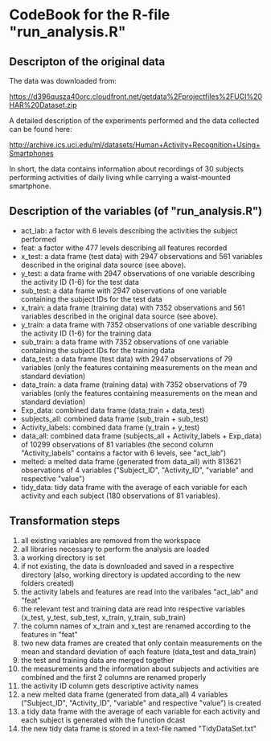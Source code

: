 # CodeBook for the R-file "run\_analysis.R"

## Descripton of the original data

The data was downloaded from: 

https://d396qusza40orc.cloudfront.net/getdata%2Fprojectfiles%2FUCI%20HAR%20Dataset.zip

A detailed description of the experiments performed and the data collected can be found here:

http://archive.ics.uci.edu/ml/datasets/Human+Activity+Recognition+Using+Smartphones

In short, the data contains information about recordings of 30 subjects performing activities of daily living while carrying a waist-mounted smartphone.


## Description of the variables (of "run\_analysis.R")

* act\_lab: a factor with 6 levels describing the activities the subject performed
* feat: a factor withe 477 levels describing all features recorded
* x\_test: a data frame (test data) with 2947 observations and 561 variables described in the original data source (see above). 
* y\_test:  a data frame with 2947 observations of one variable describing the activity ID (1-6) for the test data
* sub\_test: a data frame with 2947 observations of one variable containing the subject IDs for the test data
* x\_train: a data frame (training data) with 7352 observations and 561 variables described in the original data source (see above). 
* y\_train: a data frame with 7352 observations of one variable describing the activity ID (1-6) for the training data
* sub\_train: a data frame with 7352 observations of one variable containing the subject IDs for the training data
* data\_test: a data frame (test data) with 2947 observations of  79 variables (only the features containing measurements on the mean and standard deviation)
* data\_train: a data frame (training data) with 7352 observations of  79 variables (only the features containing measurements on the mean and standard deviation)
* Exp\_data: combined data frame (data\_train + data\_test)
* subjects\_all: combined data frame (sub\_train + sub\_test)
* Activity\_labels: combined data frame (y\_train + y\_test)
* data\_all: combined data frame (subjects\_all + Activity\_labels + Exp\_data) of 10299 observations of 81 variables (the second column "Activity\_labels" contains a factor with 6 levels, see "act\_lab") 
* melted: a melted data frame (generated from data\_all) with 813621 observations of  4 variables ("Subject\_ID", "Activity\_ID", "variable" and respective "value")
* tidy\_data: tidy data frame with the average of each variable for each activity and each subject (180 observations of 81 variables).


## Transformation steps

1. all existing variables are removed from the workspace
2. all libraries necessary to perform the analysis are loaded
3. a working directory is set
4. if not existing, the data is downloaded and saved in a respective directory (also, working directory is updated according to the new folders created)
5. the activity labels and features are read into the varibales "act_lab" and "feat"
6. the relevant test and training data are read into respective variables (x\_test, y\_test, sub\_test, x\_train, y\_train, sub\_train)  
7. the column names of x\_train and x\_test are renamed according to the features in "feat"
8. two new data frames are created that only contain measurements on the mean and standard deviation of each feature (data\_test and data\_train)
9. the test and training data are merged together
10. the measurements and the information about subjects and activities are combined and the first 2 columns are renamed properly
11. the activity ID column gets descriptive activity names
12. a new melted data frame (generated from data\_all) 4 variables ("Subject\_ID", "Activity\_ID", "variable" and respective "value") is created
13. a tidy data frame with the average of each variable for each activity and each subject is generated with the function dcast
14. the new tidy data frame is stored in a text-file named "TidyDataSet.txt"
